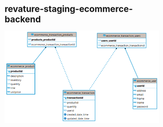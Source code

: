 # revature-staging-ecommerce-backend

![Ecommerce DB Schema 01](/src/main/resources/images/EcommerceSchema02.png?raw=true)

